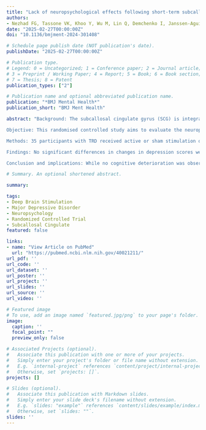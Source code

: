 ```yaml
---
title: "Lack of neuropsychological effects following short-term subcallosal cingulate gyrus deep brain stimulation in treatment-resistant depression: a randomised crossover study"
authors:
- Nezhad FG, Tassone VK, Khoo Y, Wu M, Lin Q, Demchenko I, Janssen-Aguilar R, Ceniti AK, Rizvi SJ, Lou W, Giacobbe P, Kennedy SH, Lozano AM, McAndrews MP, Bhat V
date: "2025-02-27T00:00:00Z"
doi: "10.1136/bmjment-2024-301408"

# Schedule page publish date (NOT publication's date).
publishDate: "2025-02-27T00:00:00Z"

# Publication type.
# Legend: 0 = Uncategorized; 1 = Conference paper; 2 = Journal article;
# 3 = Preprint / Working Paper; 4 = Report; 5 = Book; 6 = Book section;
# 7 = Thesis; 8 = Patent
publication_types: ["2"]

# Publication name and optional abbreviated publication name.
publication: "*BMJ Mental Health*"
publication_short: "BMJ Ment Health"

abstract: "Background: The subcallosal cingulate gyrus (SCG) is integral to cognitive function and mood regulation. Open-label SCG deep brain stimulation (DBS) studies demonstrate improvement or stabilisation of cognitive function in treatment-resistant depression (TRD).

Objective: This randomised controlled study aims to evaluate the neuropsychological effects of SCG-DBS.

Methods: 35 participants with TRD received active or sham stimulation over two 3-month periods. A neuropsychological battery was administered to assess processing speed, learning and memory, and cognitive flexibility. Composite measures were derived for each domain after Period I. A mixed model for repeated measures analysis was performed for each test, with further analysis of significant measures to determine sustainability after Period II.

Findings: No significant differences in changes in depression scores were observed between groups. There were no significant deteriorations in cognitive performance following active SCG-DBS. Category Fluency Test performance improved after 3 months of active SCG-DBS (p=0.002); however, this was non-significant after correcting for multiple comparisons and was not observed after Period II (p=0.615).

Conclusion and implications: While no cognitive deterioration was observed following SCG-DBS, significant improvements in cognitive function were not evident. There may be a transient enhancement in processing speed; however, this effect is not fully understood. Future studies should include larger cohorts and extended stimulation periods to explore the long-term effects of SCG-DBS in TRD and the sustainability of improvements in cognitive domains."

# Summary. An optional shortened abstract.

summary: 

tags:
- Deep Brain Stimulation
- Major Depressive Disorder
- Neuropsychology
- Randomized Controlled Trial
- Subcallosal Cingulate
featured: false

links:
- name: "View Article on PubMed"
  url: "https://pubmed.ncbi.nlm.nih.gov/40021211/"
url_pdf: ''
url_code: ''
url_dataset: ''
url_poster: ''
url_project: ''
url_slides: ''
url_source: ''
url_video: ''

# Featured image
# To use, add an image named `featured.jpg/png` to your page's folder. 
image:
  caption: ''
  focal_point: ""
  preview_only: false

# Associated Projects (optional).
#   Associate this publication with one or more of your projects.
#   Simply enter your project's folder or file name without extension.
#   E.g. `internal-project` references `content/project/internal-project/index.md`.
#   Otherwise, set `projects: []`.
projects: []

# Slides (optional).
#   Associate this publication with Markdown slides.
#   Simply enter your slide deck's filename without extension.
#   E.g. `slides: "example"` references `content/slides/example/index.md`.
#   Otherwise, set `slides: ""`.
slides: ''
---
```

